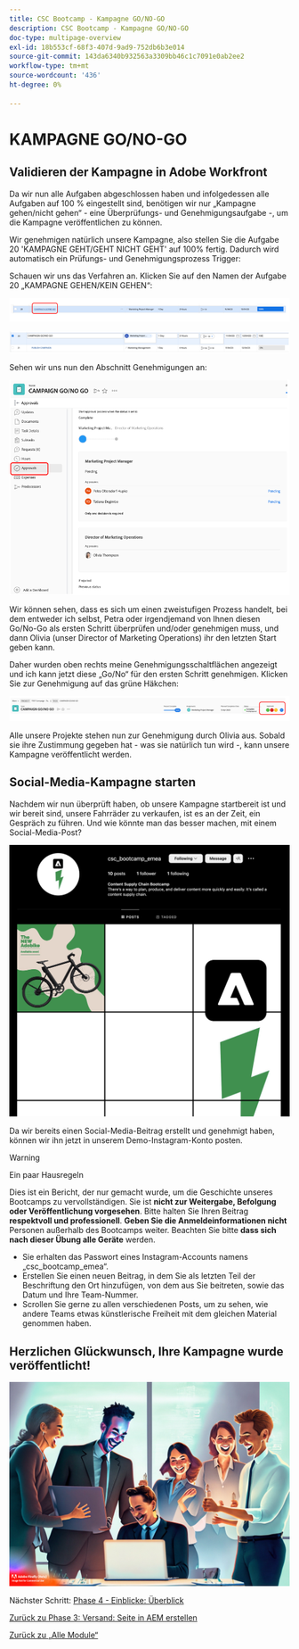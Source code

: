 ```yaml
---
title: CSC Bootcamp - Kampagne GO/NO-GO
description: CSC Bootcamp - Kampagne GO/NO-GO
doc-type: multipage-overview
exl-id: 18b553cf-68f3-407d-9ad9-752db6b3e014
source-git-commit: 143da6340b932563a3309bb46c1c7091e0ab2ee2
workflow-type: tm+mt
source-wordcount: '436'
ht-degree: 0%

---
```


# KAMPAGNE GO/NO-GO

## Validieren der Kampagne in Adobe Workfront

Da wir nun alle Aufgaben abgeschlossen haben und infolgedessen alle Aufgaben auf 100 % eingestellt sind, benötigen wir nur „Kampagne gehen/nicht gehen“ - eine Überprüfungs- und Genehmigungsaufgabe -, um die Kampagne veröffentlichen zu können.

Wir genehmigen natürlich unsere Kampagne, also stellen Sie die Aufgabe 20 &#39;KAMPAGNE GEHT/GEHT NICHT GEHT&#39; auf 100% fertig. Dadurch wird automatisch ein Prüfungs- und Genehmigungsprozess Trigger:

Schauen wir uns das Verfahren an. Klicken Sie auf den Namen der Aufgabe 20 „KAMPAGNE GEHEN/KEIN GEHEN“:

![Klicken Sie auf die Aufgabe](./images/gonogo-button.png)

![Aktualisieren Sie die Details](./images/gonogo-details.png)

Sehen wir uns nun den Abschnitt Genehmigungen an:

![Klicken Sie auf die Genehmigungen](./images/gonogo-approvals.png)

Wir können sehen, dass es sich um einen zweistufigen Prozess handelt, bei dem entweder ich selbst, Petra oder irgendjemand von Ihnen diesen Go/No-Go als ersten Schritt überprüfen und/oder genehmigen muss, und dann Olivia (unser Director of Marketing Operations) ihr den letzten Start geben kann.

Daher wurden oben rechts meine Genehmigungsschaltflächen angezeigt und ich kann jetzt diese „Go/No“ für den ersten Schritt genehmigen. Klicken Sie zur Genehmigung auf das grüne Häkchen:

![Validieren der Kampagne](./images/gongo-given-approvals.png)

Alle unsere Projekte stehen nun zur Genehmigung durch Olivia aus. Sobald sie ihre Zustimmung gegeben hat - was sie natürlich tun wird -, kann unsere Kampagne veröffentlicht werden.

## Social-Media-Kampagne starten

Nachdem wir nun überprüft haben, ob unsere Kampagne startbereit ist und wir bereit sind, unsere Fahrräder zu verkaufen, ist es an der Zeit, ein Gespräch zu führen. Und wie könnte man das besser machen, mit einem Social-Media-Post?

![Die Instagram-Demoseite](./images/instagram-overview.png)

Da wir bereits einen Social-Media-Beitrag erstellt und genehmigt haben, können wir ihn jetzt in unserem Demo-Instagram-Konto posten.

>[!WARNING]
> Ein paar Hausregeln
> 
> Dies ist ein Bericht, der nur gemacht wurde, um die Geschichte unseres Bootcamps zu vervollständigen. Sie ist **nicht zur Weitergabe, Befolgung oder Veröffentlichung vorgesehen**. Bitte halten Sie Ihren Beitrag **respektvoll und professionell**. **Geben Sie die Anmeldeinformationen nicht** Personen außerhalb des Bootcamps weiter. Beachten Sie bitte **dass sich nach dieser Übung alle Geräte** werden.

- Sie erhalten das Passwort eines Instagram-Accounts namens „csc_bootcamp_emea“.
- Erstellen Sie einen neuen Beitrag, in dem Sie als letzten Teil der Beschriftung den Ort hinzufügen, von dem aus Sie beitreten, sowie das Datum und Ihre Team-Nummer.
- Scrollen Sie gerne zu allen verschiedenen Posts, um zu sehen, wie andere Teams etwas künstlerische Freiheit mit dem gleichen Material genommen haben.

## Herzlichen Glückwunsch, Ihre Kampagne wurde veröffentlicht!

![Kampagnenstart](./images/launch.jpg)

Nächster Schritt: [Phase 4 - Einblicke: Überblick](../insights/overview.md)

[Zurück zu Phase 3: Versand: Seite in AEM erstellen](./app.md)

[Zurück zu „Alle Module“](../../overview.md)
